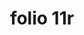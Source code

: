 ---
layout: edition
title: folio 11r
manuscript: Florence, Biblioteca Marucelliana, Carte Rajna XIX.15
sigla: R
iip: r0011r.tif
milestone: 21
---